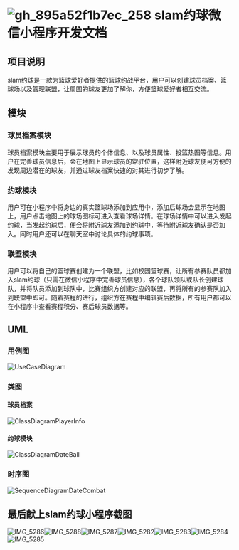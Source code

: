 # ![gh_895a52f1b7ec_258](images/gh_895a52f1b7ec_258.jpg) slam约球微信小程序开发文档

## 项目说明

slam约球是一款为篮球爱好者提供的篮球约战平台，用户可以创建球员档案、篮球场以及管理联盟，让周围的球友更加了解你，方便篮球爱好者相互交流。

## 模块

### 球员档案模块

球员档案模块主要用于展示球员的个体信息、以及球员属性、投篮热图等信息。用户在完善球员信息后，会在地图上显示球员的常驻位置，这样附近球友便可方便的发现周边潜在的球友，并通过球友档案快速的对其进行初步了解。

### 约球模块

用户可在小程序中将身边的真实篮球场添加到应用中，添加后球场会显示在地图上，用户点击地图上的球场图标可进入查看球场详情。在球场详情中可以进入发起约球，当发起约球后，便会将附近球友添加到约球中，等待附近球友确认是否加入。同时用户还可以在聊天室中讨论具体的约球事项。

### 联盟模块

用户可以将自己的篮球赛创建为一个联盟，比如校园篮球赛，让所有参赛队员都加入slam约球（只需在微信小程序中完善球员信息），各个球队领队或队长创建球队，并将队员添加到球队中，比赛组织方创建对应的联盟，再将所有的参赛队加入到联盟中即可。随着赛程的进行，组织方在赛程中编辑赛后数据，所有用户都可以在小程序中查看赛程积分、赛后球员数据等。



## UML

### 用例图



![UseCaseDiagram](images/UseCaseDiagram.png)



### 类图

#### 球员档案

![ClassDiagramPlayerInfo](images/ClassDiagramPlayerInfo.png)



#### 约球模块

![ClassDiagramDateBall](images/ClassDiagramDateBall.png)



### 时序图

![SequenceDiagramDateCombat](images/SequenceDiagramDateCombat.png)



## 最后献上slam约球小程序截图

![IMG_5286](images/IMG_5286.PNG)![IMG_5288](images/IMG_5288.PNG)![IMG_5287](images/IMG_5287.PNG)![IMG_5282](images/IMG_5291.JPG)![IMG_5283](images/IMG_5283.PNG)![IMG_5284](images/IMG_5284.PNG)![IMG_5285](images/IMG_5292.jpg)



